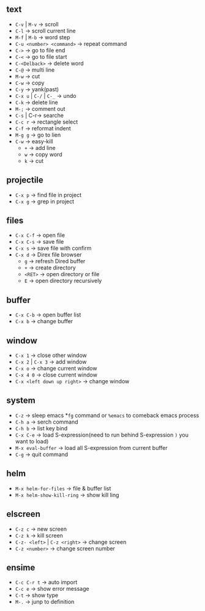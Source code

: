 ## text
- `C-v` | `M-v` -> scroll
- `C-l` -> scroll current line
- `M-f` | `M-b` -> word step
- `C-u <number> <command>` -> repeat command
- `C->` -> go to file end
- `C-<` -> go to file start
- `C-<Delback>` -> delete word
- `C-@` -> multi line
- `M-w` -> cut
- `C-w` -> copy
- `C-y` -> yank(past)
- `C-x u` | `C-/` | `C-_` -> undo
- `C-k` -> delete line
- `M-;` -> comment out
- `C-s` | C-r-> searche
- `C-c r` -> rectangle select
- `C-f` -> reformat indent
- `M-g g` -> go to lien
- `C-w` -> easy-kill
  - `+` -> add line
  - `w` -> copy word
  - `k` -> cut

## projectile
- `C-x p` -> find file in project
- `C-x g` -> grep in project

## files
- `C-x C-f` -> open file
- `C-x C-s` -> save file
- `C-x s` -> save file with confirm
- `C-x d` -> Direx file browser
  - `g` -> refresh Dired buffer
  - `+` -> create directory
  - `<RET>` -> open directory or file
  - `E` -> open directory recursively

## buffer
- `C-x C-b` -> open buffer list
- `C-x b` -> change buffer

## window
- `C-x 1` -> close other window
- `C-x 2` | `C-x 3` -> add window
- `C-x o` -> change current window
- `C-x 4 0` -> close current window
- `C-x <left down up right>` -> change window

## system
- `C-z` -> sleep emacs *`fg` command or `%emacs` to comeback emacs process
- `C-h a` -> serch command
- `C-h b` -> list key bind
- `C-x C-e` -> load S-expression(need to run behind S-expression `)` you want to load)
- `M-x eval-buffer` -> load all S-expression from current buffer
- `C-g` -> quit command

## helm
- `M-x helm-for-files` -> file & buffer list
- `M-x helm-show-kill-ring` -> show kill ling

## elscreen
- `C-z c` -> new screen
- `C-z k` -> kill screen
- `C-z- <left>` | `C-z <right>` -> change screen
- `C-z <number>` -> change screen number

## ensime
- `C-c C-r t` -> auto import
- `C-c e` -> show error message
- `C-t` -> show type
- `M-.` -> junp to definition

